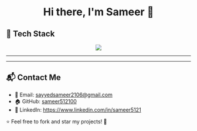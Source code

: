 <h1 align="center">Hi there, I'm Sameer 👋</h1>
<p align="center">
  <a href="https://github.com/sayyedsameer6280">
  </a>
</p>



## 🚀 **Tech Stack**
<p align="center">
  <img src="https://skillicons.dev/icons?i=cpp,js,react,nodejs,express,mongodb,html,css,git,github,python" />
</p>

---



---

## 📬 **Contact Me**
- 📧 Email: sayyedsameer2106@gmail.com  
- 🏠 GitHub: [sameer512100](https://github.com/sameer512100)  
- 💼 LinkedIn: https://www.linkedin.com/in/sameer5121

⭐ Feel free to fork and star my projects! 🚀
